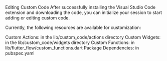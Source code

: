 Editing Custom Code
After successfully installing the Visual Studio Code extension and downloading the code, you can initialize your session to start adding or editing custom code.

Currently, the following resources are available for customization:

Custom Actions: in the lib/custom_code/actions directory
Custom Widgets: in the lib/custom_code/widgets directory
Custom Functions: in lib/flutter_flow/custom_functions.dart
Package Dependencies: in pubspec.yaml
